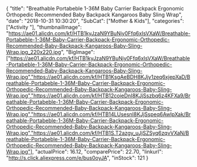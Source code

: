 {
	"title": "Breathable Portabeble 1-36M Baby Carrier Backpack Ergonomic Orthopedic Recommended Baby Backpack Kangaroos Baby Sling Wrap",
	"date": "2018-10-31 10:30:20",
	"SubCat": ["Mother & Kids"],
	"categories": ["Activity "],
	"thumbnailImage": "https://ae01.alicdn.com/kf/HTB1kyJzaN9YBuNjy0Ffq6xIsVXaW/Breathable-Portabeble-1-36M-Baby-Carrier-Backpack-Ergonomic-Orthopedic-Recommended-Baby-Backpack-Kangaroos-Baby-Sling-Wrap.jpg_220x220.jpg",
	"BigImage": ["https://ae01.alicdn.com/kf/HTB1kyJzaN9YBuNjy0Ffq6xIsVXaW/Breathable-Portabeble-1-36M-Baby-Carrier-Backpack-Ergonomic-Orthopedic-Recommended-Baby-Backpack-Kangaroos-Baby-Sling-Wrap.jpg","https://ae01.alicdn.com/kf/HTB1KsgAeBDH8KJjy1zeq6xjepXaD/Breathable-Portabeble-1-36M-Baby-Carrier-Backpack-Ergonomic-Orthopedic-Recommended-Baby-Backpack-Kangaroos-Baby-Sling-Wrap.jpg","https://ae01.alicdn.com/kf/HTB12coieDnI8KJjSszbq6z4KFXa9/Breathable-Portabeble-1-36M-Baby-Carrier-Backpack-Ergonomic-Orthopedic-Recommended-Baby-Backpack-Kangaroos-Baby-Sling-Wrap.jpg","https://ae01.alicdn.com/kf/HTB14LUsesnI8KJjSspeq6AwIpXak/Breathable-Portabeble-1-36M-Baby-Carrier-Backpack-Ergonomic-Orthopedic-Recommended-Baby-Backpack-Kangaroos-Baby-Sling-Wrap.jpg","https://ae01.alicdn.com/kf/HTB1S.T2azgy_uJjSZSyq6zqvVXaN/Breathable-Portabeble-1-36M-Baby-Carrier-Backpack-Ergonomic-Orthopedic-Recommended-Baby-Backpack-Kangaroos-Baby-Sling-Wrap.jpg"],
	"actualPrice": 16.12,
	"comparePrice": 22.70,
	"linkurl": "http://s.click.aliexpress.com/e/bus0oyJA",
	"inStock": 121
}
